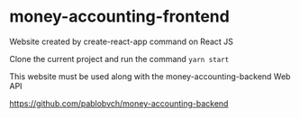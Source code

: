 # money-accounting-frontend

Website created by create-react-app command on React JS

Clone the current project and run the command `yarn start`

This website must be used along with the money-accounting-backend Web API 

https://github.com/pablobvch/money-accounting-backend

